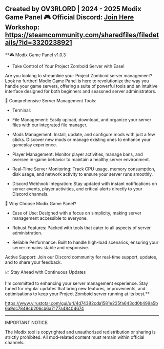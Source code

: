 Created by OV3RLORD | 2024 - 2025 Modix Game Panel
🎮 Official Discord: [Join Here](https://discord.gg/EwWZUSR9tM)
Workshop: https://steamcommunity.com/sharedfiles/filedetails/?id=3320238921
----------------------------------------------------------------------------------

**🎮 Modix Game Panel v1.0.3 

- Take Control of Your Project Zomboid Server with Ease!

Are you looking to streamline your Project Zomboid server management? Look no further! Modix Game Panel is here to revolutionize the way you handle your game servers, offering a suite of powerful tools and an intuitive interface designed for both beginners and seasoned server administrators.

🔧 Comprehensive Server Management Tools:

- Terminal:

- File Management: Easily upload, download, and organize your server files with our integrated file manager.

- Mods Management: Install, update, and configure mods with just a few clicks. Discover new mods or manage existing ones to enhance your gameplay experience.

- Player Management: Monitor player activities, manage bans, and oversee in-game behavior to maintain a healthy server environment.

- Real-Time Server Monitoring: Track CPU usage, memory consumption, disk usage, and network activity to ensure your server runs smoothly.

- Discord Webhook Integration: Stay updated with instant notifications on server events, player activities, and critical alerts directly to your Discord channels.

🌟 Why Choose Modix Game Panel?

- Ease of Use: Designed with a focus on simplicity, making server management accessible to everyone.

- Robust Features: Packed with tools that cater to all aspects of server administration.

- Reliable Performance: Built to handle high-load scenarios, ensuring your server remains stable and responsive.

Active Support: Join our Discord community for real-time support, updates, and to share your feedback.

📈 Stay Ahead with Continuous Updates

I'm committed to enhancing your server management experience. Stay tuned for regular updates that bring new features, improvements, and optimisations to keep your Project Zomboid server running at its best.**

https://www.virustotal.com/gui/url/4d74382cda1581e235fa643cd0b499a5b6a9dc7848cb206cb6a7177a48404674

----------------------------------------------------------------------------------

IMPORTANT NOTICE:

The Modix tool is copyrighted and unauthorized redistribution or sharing is strictly prohibited. All mod-related content must remain within official channels.
